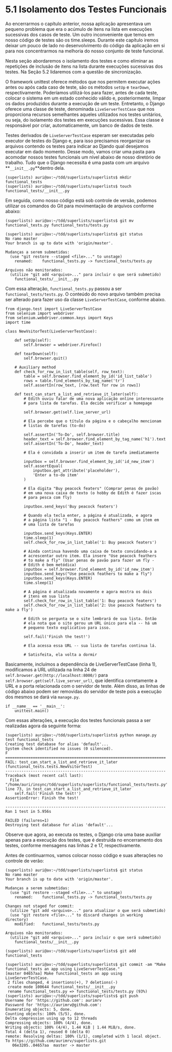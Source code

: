# 5.1 Isolamento dos Testes Funcionais

Ao encerrarmos o capítulo anterior, nossa aplicação apresentava um pequeno problema que era o acúmulo de itens na lista em execuções sucessivas dos casos de teste. Um outro inconveniente que temos em nosso código de testes são os time.sleeps. Durante este capítulo iremos deixar um pouco de lado no desenvolvimento do código da aplicação em si para nos concentrarmos na melhoria do nosso conjunto de teste funcional.

Nesta seção abordaremos o isolamento dos testes e como eliminar as repetições de inclusão de itens na lista durante execuções sucessivas dos testes. Na Seção 5.2 lidaremos com a questão de sincronização.

O framework unittest oferece métodos que nos permitem executar ações antes ou após cada caso de teste, são os métodos `setUp` e `tearDown`, respectivamente. Poderíamos utilizá-los para fazer, antes de cada teste, colocar o sistema em um estado conhecido válido e, posteriormente, limpar os dados produzidos durante a execução de um teste. Entretanto, o Django oferece uma classe de teste, denominada `LiveServerTestCase` que nos proporciona recursos semelhantes aqueles utilizados nos testes unitários, ou seja, do isolamento dos testes em execuções sucessivas. Essa classe é responsável por criar, automaticamente, um banco de dados de teste.

Testes derivados de `LiveServerTestCase`  esperam ser executadas pelo executor de testes do Django e, para isso precisamos reorganizar os arquivos contendo os testes para indicar ao Djando qual desejamos executar em dado momento. Desse modo, vamos criar uma pasta para acomodar nossos testes funcionais um nível abaixo de nosso diretório de trabalho. Tudo que o Django necessita é uma pasta com um arquivo **`__init__.py`**dentro dela.

```text
(superlists) auri@av:~/tdd/superlists/superlists$ mkdir functional_tests
(superlists) auri@av:~/tdd/superlists/superlists$ touch functional_tests/__init__.py
```

Em seguida, como nosso código está sob controle de versão, podemos utilizar os comandos do Git para movimentação de arquivos conforme abaixo:

```text
(superlists) auri@av:~/tdd/superlists/superlists$ git mv functional_tests.py functional_tests/tests.py

(superlists) auri@av:~/tdd/superlists/superlists$ git status
No ramo master
Your branch is up to date with 'origin/master'.

Mudanças a serem submetidas:
  (use "git restore --staged <file>..." to unstage)
	renamed:    functional_tests.py -> functional_tests/tests.py

Arquivos não monitorados:
  (utilize "git add <arquivo>..." para incluir o que será submetido)
	functional_tests/__init__.py
```

Com essa alteração, `functional_tests.py` passou a ser `functional_tests/tests.py`. O conteúdo do novo arquivo também precisa ser alterado para fazer uso da classe `LiveServerTestCase`, conforme abaixo.

```text
from django.test import LiveServerTestCase
from selenium import webdriver
from selenium.webdriver.common.keys import Keys
import time

class NewVsitorTest(LiveServerTestCase):

	def setUp(self):
		self.browser = webdriver.Firefox()

	def tearDown(self):
		self.browser.quit()

	# Auxiliary method 
	def check_for_row_in_list_table(self, row_text):
		table = self.browser.find_element_by_id('id_list_table')
		rows = table.find_elements_by_tag_name('tr')
		self.assertIn(row_text, [row.text for row in rows])

	def test_can_start_a_list_and_retrieve_it_later(self):
		# Edith ouviu falar de uma nova aplicação online interessante
		# para lista de tarefas. Ela decide verificar a homepage

		self.browser.get(self.live_server_url)

		# Ela percebe que o título da página e o cabeçalho mencionam
		# listas de tarefas (to-do)

		self.assertIn('To-Do', self.browser.title)
		header_text = self.browser.find_element_by_tag_name('h1').text
		self.assertIn('To-Do', header_text)
		
		# Ela é convidada a inserir um item de tarefa imediatamente

		inputbox = self.browser.find_element_by_id('id_new_item')
		self.assertEqual(
			inputbox.get_attribute('placeholder'),
			'Enter a to-do item'
		)

		# Ela digita "Buy peacock featers" (Comprar penas de pavão)
		# em uma nova caixa de texto (o hobby de Edith é fazer iscas
		# para pesca com fly)

		inputbox.send_keys('Buy peacock featers')

		# Quando ela tecla enter, a página é atualizada, e agora
		# a página lista "1 - Buy peacock feathers" como um item em 
		# uma lista de tarefas

		inputbox.send_keys(Keys.ENTER)
		time.sleep(1)
		self.check_for_row_in_list_table('1: Buy peacock featers')

		# Ainda continua havendo uma caixa de texto convidando-a a 
		# acrescentar outro item. Ela insere "Use peacock feathers 
		# to make a fly" (Usar penas de pavão para fazer um fly - 
		# Edith é bem metódica)
		inputbox = self.browser.find_element_by_id('id_new_item')
		inputbox.send_keys("Use peacock feathers to make a fly")
		inputbox.send_keys(Keys.ENTER)
		time.sleep(1)

		# A página é atualizada novamente e agora mostra os dois
		# itens em sua lista
		self.check_for_row_in_list_table('1: Buy peacock featers')
		self.check_for_row_in_list_table('2: Use peacock feathers to make a fly')

		# Edith se pergunta se o site lembrará de sua lista. Então
		# ela nota que o site gerou um URL único para ela -- há um 
		# pequeno texto explicativo para isso.

		self.fail('Finish the test!')

		# Ela acessa essa URL -- sua lista de tarefas continua lá.

		# Satisfeita, ela volta a dormir
```

Basicamente, incluímos a dependência de LiveServerTestCase \(linha 1\), modificamos a URL utilizada na linha 24 de `self.browser.get(http://localhost:8000/)` para `self.browser.get(self.live_server_url)`, que identifica corretamente a URL e a porta relacionada com o servidor de teste. Além disso, as linhas de código abaixo podem ser removidas do servidor de teste pois a execução dos mesmos se dará via `manage.py`.

```text
if __name__ == '__main__':
	unittest.main()
```

Com essas alterações, a execução dos testes funcionais passa a ser realizadas agora da seguinte forma:

```text
(superlists) auri@av:~/tdd/superlists/superlists$ python manage.py test functional_tests
Creating test database for alias 'default'...
System check identified no issues (0 silenced).
F
======================================================================
FAIL: test_can_start_a_list_and_retrieve_it_later (functional_tests.tests.NewVsitorTest)
----------------------------------------------------------------------
Traceback (most recent call last):
  File "/home/auri/insync/tdd/superlists/superlists/functional_tests/tests.py", line 73, in test_can_start_a_list_and_retrieve_it_later
    self.fail('Finish the test!')
AssertionError: Finish the test!

----------------------------------------------------------------------
Ran 1 test in 5.956s

FAILED (failures=1)
Destroying test database for alias 'default'...
```

Observe que agora, ao executa os testes, o Django cria uma base auxiliar apenas para a execução dos testes, que é destruída no encerramento dos testes, conforme mensagens nas linhas 2 e 17, respectivamente.

Antes de continuarmos, vamos colocar nosso código e suas alterações no controle de verão:

```text
(superlists) auri@av:~/tdd/superlists/superlists$ git status 
No ramo master
Your branch is up to date with 'origin/master'.

Mudanças a serem submetidas:
  (use "git restore --staged <file>..." to unstage)
	renamed:    functional_tests.py -> functional_tests/tests.py

Changes not staged for commit:
  (utilize "git add <arquivo>..." para atualizar o que será submetido)
  (use "git restore <file>..." to discard changes in working directory)
	modified:   functional_tests/tests.py

Arquivos não monitorados:
  (utilize "git add <arquivo>..." para incluir o que será submetido)
	functional_tests/__init__.py

(superlists) auri@av:~/tdd/superlists/superlists$ git add functional_tests

(superlists) auri@av:~/tdd/superlists/superlists$ git commit -am "Make functional_tests an app using LiveServerTestCase."
[master 04657aa] Make functional_tests an app using LiveServerTestCase.
 2 files changed, 4 insertions(+), 7 deletions(-)
 create mode 100644 functional_tests/__init__.py
 rename functional_tests.py => functional_tests/tests.py (93%)
(superlists) auri@av:~/tdd/superlists/superlists$ git push
Username for 'https://github.com': aurimrv
Password for 'https://aurimrv@github.com': 
Enumerating objects: 5, done.
Counting objects: 100% (5/5), done.
Delta compression using up to 12 threads
Compressing objects: 100% (4/4), done.
Writing objects: 100% (4/4), 1.44 KiB | 1.44 MiB/s, done.
Total 4 (delta 1), reused 0 (delta 0)
remote: Resolving deltas: 100% (1/1), completed with 1 local object.
To https://github.com/aurimrv/superlists.git
   06e3205..04657aa  master -> master
```

